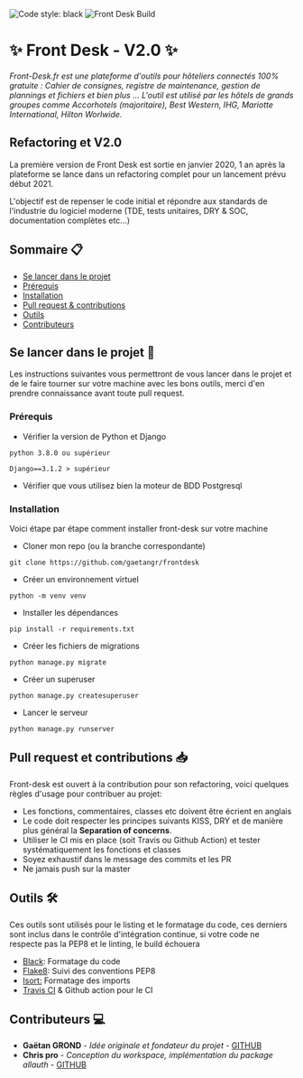 ![Code style: black](https://img.shields.io/badge/code%20style-black-000000.svg) ![Front Desk Build](https://github.com/gaetangr/frontdesk/workflows/Front%20Desk%20Build/badge.svg?branch=release%2Fv2&event=push)

# ✨ Front Desk - V2.0 ✨

_Front-Desk.fr est une plateforme d'outils pour hôteliers connectés 100% gratuite : Cahier de consignes, registre de maintenance, gestion de plannings et fichiers et bien plus ...
L'outil est utilisé par les hôtels de grands groupes comme Accorhotels (majoritaire), Best Western, IHG, Mariotte International, Hilton Worlwide._

## Refactoring et V2.0

La première version de Front Desk est sortie en janvier 2020, 1 an après la plateforme se lance dans un refactoring complet pour un lancement prévu début 2021.

L'objectif est de repenser le code initial et répondre aux standards de l'industrie du logiciel moderne (TDE, tests unitaires, DRY & SOC, documentation complètes etc...)

## Sommaire 📋

- [Se lancer dans le projet](#se-lancer-dans-le-projet-🚀)
- [Prérequis](#prérequis)
- [Installation](#installation)
- [Pull request & contributions](#pull-request-et-contributions-📥)
- [Outils](#outils-🛠)
- [Contributeurs](#contributeurs-💻)

## Se lancer dans le projet 🚀

Les instructions suivantes vous permettront de vous lancer dans le projet et de le faire tourner sur votre machine avec les bons outils, merci d'en prendre connaissance avant toute pull request.

### Prérequis

- Vérifier la version de Python et Django

```
python 3.8.0 ou supérieur
```

```
Django==3.1.2 > supérieur
```

- Vérifier que vous utilisez bien la moteur de BDD Postgresql

### Installation

Voici étape par étape comment installer front-desk sur votre machine

- Cloner mon repo (ou la branche correspondante)

```
git clone https://github.com/gaetangr/frontdesk
```

- Créer un environnement virtuel

```
python -m venv venv
```

- Installer les dépendances

```
pip install -r requirements.txt
```

- Créer les fichiers de migrations

```
python manage.py migrate
```

- Créer un superuser

```
python manage.py createsuperuser
```

- Lancer le serveur

```
python manage.py runserver
```

## Pull request et contributions 📥

Front-desk est ouvert à la contribution pour son refactoring, voici quelques règles d'usage pour contribuer au projet:

- Les fonctions, commentaires, classes etc doivent être écrient en anglais
- Le code doit respecter les principes suivants KISS, DRY et de manière plus général la **Separation of concerns**.
- Utiliser le CI mis en place (soit Travis ou Github Action) et tester systématiquement les fonctions et classes
- Soyez exhaustif dans le message des commits et les PR
- Ne jamais push sur la master

## Outils 🛠

Ces outils sont utilisés pour le listing et le formatage du code, ces derniers sont inclus dans le contrôle d'intégration continue, si votre code ne respecte pas la PEP8 et le linting, le build échouera

- [Black](https://pypi.org/project/black/): Formatage du code
- [Flake8](https://pypi.org/project/flake8/): Suivi des conventions PEP8
- [Isort:](https://pypi.org/project/isort/) Formatage des imports
- [Travis CI](https://www.google.com/url?sa=t&rct=j&q=&esrc=s&source=web&cd=&cad=rja&uact=8&ved=2ahUKEwjvgLaMn4ftAhVNxYUKHUqNBeIQFjAAegQIARAC&url=https://travis-ci.org/&usg=AOvVaw0DdLw907oMtHr1RJVmOZcl) & Github action pour le CI

## Contributeurs 💻

- **Gaëtan GROND** - _Idée originale et fondateur du projet_ - [GITHUB](<[https://github.com/Mcflan-7](https://github.com/Mcflan-7)>)
- **Chris pro** - _Conception du workspace, implémentation du package allauth_ - [GITHUB](<[https://github.com/chris-pro](https://github.com/chris-pro)>)
